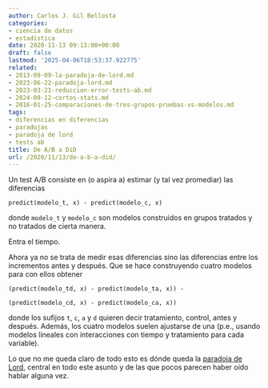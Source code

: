 ```yaml
---
author: Carlos J. Gil Bellosta
categories:
- ciencia de datos
- estadística
date: 2020-11-13 09:13:00+00:00
draft: false
lastmod: '2025-04-06T18:53:37.922775'
related:
- 2013-09-09-la-paradoja-de-lord.md
- 2023-06-22-paradoja-lord.md
- 2023-03-21-reduccion-error-tests-ab.md
- 2024-09-12-cortos-stats.md
- 2016-01-25-comparaciones-de-tres-grupos-pruebas-vs-modelos.md
tags:
- diferencias en diferencias
- paradojas
- paradoja de lord
- tests ab
title: De A/B a DiD
url: /2020/11/13/de-a-b-a-did/
---
```


Un test A/B consiste en (o aspira a) estimar (y tal vez promediar) las diferencias

`predict(modelo_t, x) - predict(modelo_c, x)`

donde `modelo_t` y `modelo_c` son modelos construidos en grupos tratados y no tratados de cierta manera.

Entra el tiempo.

Ahora ya no se trata de medir esas diferencias sino las diferencias entre los incrementos antes y después. Que se hace construyendo cuatro modelos para con ellos obtener

`(predict(modelo_td, x) - predict(modelo_ta, x)) - `

`(predict(modelo_cd, x) - predict(modelo_ca, x))`

donde los sufijos `t`, `c`, `a` y `d` quieren decir tratamiento, control, antes y después. Además, los cuatro modelos suelen ajustarse de una (p.e., usando modelos lineales con interacciones con tiempo y tratamiento para cada variable).

Lo que no me queda claro de todo esto es dónde queda la [paradoja de Lord](https://datanalytics.com/2013/09/09/la-paradoja-de-lord/), central en todo este asunto y de las que pocos parecen haber oído hablar alguna vez.